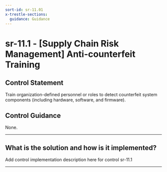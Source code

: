 ```yaml
---
sort-id: sr-11.01
x-trestle-sections:
  guidance: Guidance
---
```


# sr-11.1 - \[Supply Chain Risk Management\] Anti-counterfeit Training

## Control Statement

Train organization-defined personnel or roles to detect counterfeit system components (including hardware, software, and firmware).

## Control Guidance

None.

______________________________________________________________________

## What is the solution and how is it implemented?

Add control implementation description here for control sr-11.1

______________________________________________________________________
